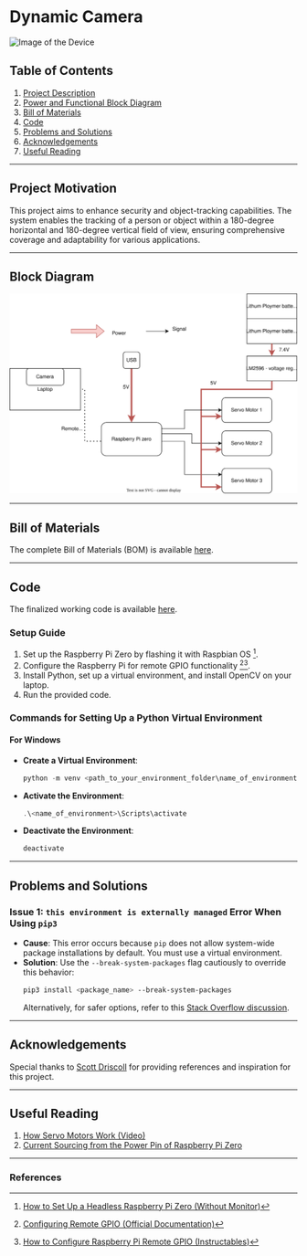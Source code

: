 # Dynamic Camera  

![Image of the Device](path/to/image)  

## Table of Contents  
1. [Project Description](#project-motivation)  
2. [Power and Functional Block Diagram](#block-diagram)  
3. [Bill of Materials](#bill-of-materials)  
4. [Code](#code)  
5. [Problems and Solutions](#problems-and-solutions)  
6. [Acknowledgements](#acknowledgements)  
7. [Useful Reading](#useful-reading)  

---

## Project Motivation  

This project aims to enhance security and object-tracking capabilities. The system enables the tracking of a person or object within a 180-degree horizontal and 180-degree vertical field of view, ensuring comprehensive coverage and adaptability for various applications.  

---

## Block Diagram  
![Power and Functional Block Diagram](./power_and_functional_block_dig.svg)  

---

## Bill of Materials  

The complete Bill of Materials (BOM) is available [here](./BOM_dynamic_cam_aligne.csv).  

---

## Code  

The finalized working code is available [here](./Code/Finalized_code/remote_dynacam_xy.py).  

### Setup Guide  

1. Set up the Raspberry Pi Zero by flashing it with Raspbian OS [^4].  
2. Configure the Raspberry Pi for remote GPIO functionality [^1][^2].  
3. Install Python, set up a virtual environment, and install OpenCV on your laptop.  
4. Run the provided code.  

### Commands for Setting Up a Python Virtual Environment  

#### For Windows  

- **Create a Virtual Environment**:  
    ```powershell  
    python -m venv <path_to_your_environment_folder\name_of_environment>  
    ```  

- **Activate the Environment**:  
    ```powershell  
    .\<name_of_environment>\Scripts\activate  
    ```  

- **Deactivate the Environment**:  
    ```powershell  
    deactivate  
    ```  

---

## Problems and Solutions  

### Issue 1: `this environment is externally managed` Error When Using `pip3`  

- **Cause**: This error occurs because `pip` does not allow system-wide package installations by default. You must use a virtual environment.  
- **Solution**: Use the `--break-system-packages` flag cautiously to override this behavior:  
    ```bash  
    pip3 install <package_name> --break-system-packages  
    ```  
    Alternatively, for safer options, refer to this [Stack Overflow discussion](https://stackoverflow.com/questions/75608323/how-do-i-solve-error-externally-managed-environment-every-time-i-use-pip-3).  

---

## Acknowledgements  

Special thanks to [Scott Driscoll](https://github.com/curiousinventor/skellington) for providing references and inspiration for this project.  

---

## Useful Reading  

1. [How Servo Motors Work (Video)](https://www.youtube.com/watch?v=1WnGv-DPexc)  
2. [Current Sourcing from the Power Pin of Raspberry Pi Zero](https://pinout.xyz/pinout/5v_power)  

---

### References  

[^1]: [Configuring Remote GPIO (Official Documentation)](https://gpiozero.readthedocs.io/en/stable/remote_gpio.html)  
[^2]: [How to Configure Raspberry Pi Remote GPIO (Instructables)](https://www.instructables.com/Raspberry-Pi-Remote-GPIO/)  
[^3]: [Raspberry Pi Zero Pin-Out and Pin Description](https://pinout.xyz/)  
[^4]: [How to Set Up a Headless Raspberry Pi Zero (Without Monitor)](https://www.tomshardware.com/reviews/raspberry-pi-headless-setup-how-to,6028.html)  

